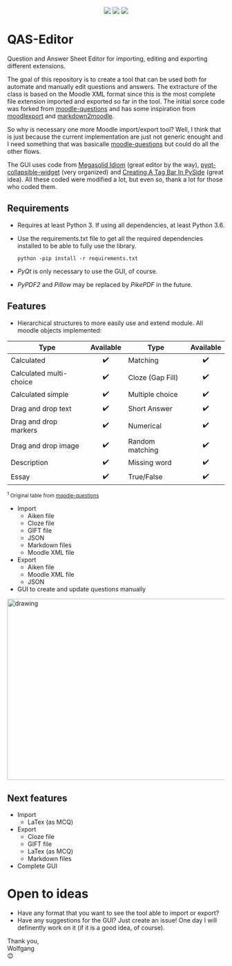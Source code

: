 <div align="center">
  <img src="https://badge.fury.io/gh/LucasWolfgang%2FQAS-editor.svg">
  <img src="https://img.shields.io/endpoint?https://gist.githubusercontent.com/LucasWolfgang/344598a4a0f7b92a7889d998e33417c4/raw/pylint.json">
  <img src="https://img.shields.io/endpoint?https://gist.githubusercontent.com/LucasWolfgang/344598a4a0f7b92a7889d998e33417c4/raw/pytest.json">
</div>

# QAS-Editor
 Question and Answer Sheet Editor for importing, editing and exporting different extensions.  
 
 The goal of this repository is to create a tool that can be used both for automate and manually edit questions and answers. The extracture of the class is based on the Moodle XML format since this is the most complete file extension imported and exported so far in the tool. The initial sorce code was forked from [moodle-questions](https://github.com/gethvi/moodle-questions) and has some inspiration from [moodlexport](https://github.com/Guillaume-Garrigos/moodlexport) and [markdown2moodle](https://github.com/brunomnsilva/markdown2moodle).  

 So why is necessary one more Moodle import/export tool? Well, I think that is just because the current implementation are just not generic enought and I need something that was basicalle [moodle-questions](https://github.com/gethvi/moodle-questions) but could do all the other flows. 

The GUI uses code from [Megasolid Idiom](https://www.mfitzp.com/examples/megasolid-idiom-rich-text-editor/) (great editor by the way), [pyqt-collapsible-widget](https://github.com/By0ute/pyqt-collapsible-widget) (very organized) and [Creating A Tag Bar In PySide](https://robonobodojo.wordpress.com/2018/09/11/creating-a-tag-bar-in-pyside/) (great idea). All these coded were modified a lot, but even so, thank a lot for those who coded them.


## Requirements
 - Requires at least Python 3. If using all dependencies, at least Python 3.6.
 - Use the requirements.txt file to get all the required dependencies installed to be able to fully use the library. 

    ```python -pip install -r requirements.txt```
  
  - <i>PyQt</i> is only necessary to use the GUI, of course.
  - <i>PyPDF2</i> and <i>Pillow</i> may be replaced by <i>PikePDF</i> in the future.

## Features
  - Hierarchical structures to more easily use and extend module. All moodle objects implemented:
 <center>

 |  Type                   |  Available         | Type             |  Available         |
 | ----------------------- |  :---------------: | ---------------- |  :---------------: |
 | Calculated              | :heavy_check_mark: | Matching         | :heavy_check_mark: |
 | Calculated multi-choice | :heavy_check_mark: | Cloze (Gap Fill) | :heavy_check_mark: |
 | Calculated simple       | :heavy_check_mark: | Multiple choice  | :heavy_check_mark: |
 | Drag and drop text      | :heavy_check_mark: | Short Answer     | :heavy_check_mark: |
 | Drag and drop markers   | :heavy_check_mark: | Numerical        | :heavy_check_mark: |
 | Drag and drop image     | :heavy_check_mark: | Random matching  | :heavy_check_mark: |
 | Description             | :heavy_check_mark: | Missing word     | :heavy_check_mark: |
 | Essay                   | :heavy_check_mark: | True/False       | :heavy_check_mark: | 
 </center>

 <sup><sup>1</sup> Original table from [moodle-questions](https://github.com/gethvi/moodle-questions)</sup>
  - Import
    - Aiken file
    - Cloze file
    - GIFT file
    - JSON
    - Markdown files 
    - Moodle XML file
  - Export
    - Aiken file
    - Moodle XML file
    - JSON
  - GUI to create and update questions manually
<img src="https://user-images.githubusercontent.com/39681420/154966147-ed3b0661-5709-4942-97b5-dcdc33c88f29.png" alt="drawing" width="600" height="420"/>

## Next features
  - Import
    - LaTex (as MCQ)
  - Export 
    - Cloze file 
    - GIFT file 
    - LaTex (as MCQ) 
    - Markdown files 
  - Complete GUI

# Open to ideas
  - Have any format that you want to see the tool able to import or export?
  - Have any suggestions for the GUI?
  Just create an issue! One day I will definently work on it (if it is a good idea, of course).
  
  Thank you,\
  Wolfgang\
  :blush:
